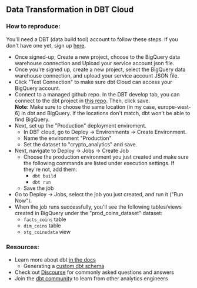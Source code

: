 ## Data Transformation in DBT Cloud
### How to reproduce:
You'll need a DBT (data build tool) account to follow these steps. If you don't have one yet, sign up [here](https://www.getdbt.com/signup/).

* Once signed-up; Create a new project, choose to the BigQuery data warehouse connection and Upload your service account json file.
* Once you're signed up, create a new project, select the BigQuery data warehouse connection, and upload your service account JSON file.
* Click "Test Connection" to make sure dbt Cloud can access your BigQuery account.
* Connect to a managed github repo. In the DBT develop tab, you can connect to the dbt project in [this repo](https://github.com/aayomide/crypto_analytics_engineering/tree/main/dbt). Then, click save.\
    **Note:** Make sure to choose the same location (in my case, europe-west-6) in dbt and BigQuery. If the locations don't match, dbt won't be able to find BigQuery.
* Next, set up the "Production" deployment enviroment.
   * In DBT cloud, go to Deploy -> Environments -> Create Environment.
   * Name the environment "Production"
   * Set the dataset to "crypto_analytics" and save.
* Next, navigate to Deploy -> Jobs -> Create Job
   * Choose the production environment you just created and make sure the following commands are listed under execution settings. If they're not, add them:
      * `dbt build`
      * `dbt run`
   * Save the job
* Go to Deploy -> Jobs, select the job you just created, and run it ("Run Now").
* When the job runs successfully, you'll see the following tables/views created in BigQuery under the "prod_coins_dataset" dataset:
   * `facts_coins` table
   * `dim_coins` table
   * `stg_coinsdata` view

### Resources:
- Learn more about dbt [in the docs](https://docs.getdbt.com/docs/introduction)
    - Generating a [custom dbt schema](https://docs.getdbt.com/docs/build/custom-schemas#understanding-custom-schemas)
- Check out [Discourse](https://discourse.getdbt.com/) for commonly asked questions and answers
- Join the [dbt community](https://getdbt.com/community) to learn from other analytics engineers
